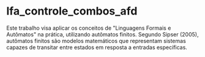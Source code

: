 # lfa_controle_combos_afd
Este trabalho visa aplicar os conceitos de "Linguagens Formais e Autômatos" na prática, utilizando autômatos finitos. Segundo Sipser (2005), autômatos finitos são modelos matemáticos que representam sistemas capazes de transitar entre estados em resposta a entradas específicas.
